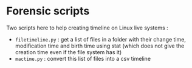# Forensic scripts

Two scripts here to help creating timeline on Linux live systems :
* `filetimeline.py` : get a list of files in a folder with their change time, modification time and birth time using stat (which does not give the creation time even if the file system has it)
* `mactime.py` : convert this list of files into a csv timeline
